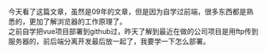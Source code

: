 今天看了这篇文章，虽然是09年的文章，但是因为自学过前端，很多东西都是熟悉的，更加了解浏览器的工作原理了。<br>
之前自学把vue项目部署到github过，昨天了解到最近在做的公司项目是用ftp传到服务器的，前后端分离开发最后放一起了，我要学一下怎么部署。
